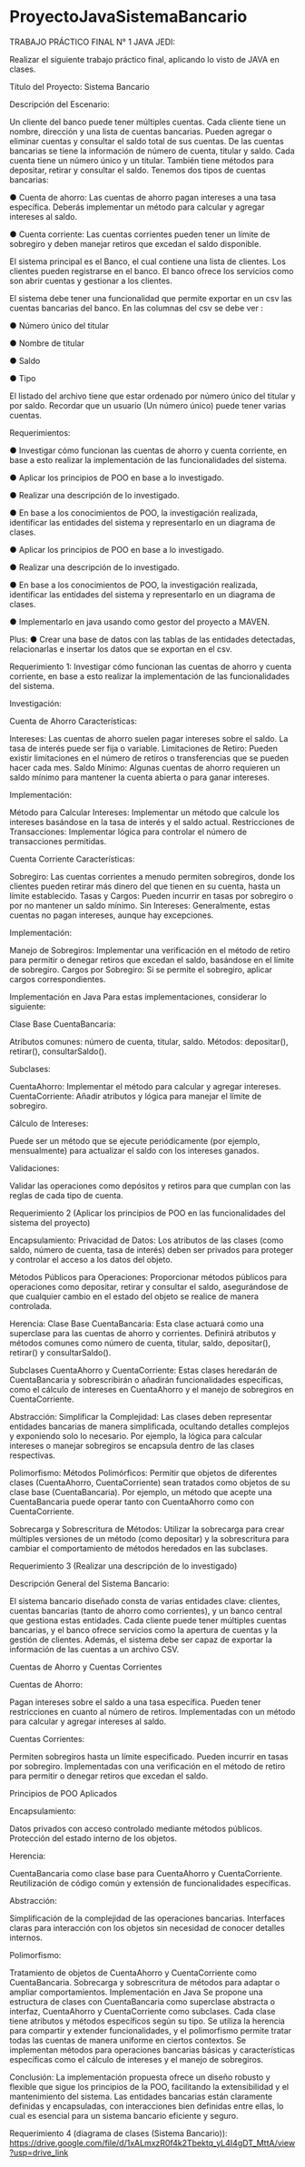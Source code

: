 # ProyectoJavaSistemaBancario
TRABAJO PRÁCTICO FINAL N° 1 JAVA JEDI:

Realizar el siguiente trabajo práctico final, aplicando lo visto de JAVA en clases.

Título del Proyecto: Sistema Bancario

Descripción del Escenario:

Un cliente del banco puede tener múltiples cuentas. Cada cliente tiene un nombre, dirección y una lista de cuentas bancarias. Pueden agregar o eliminar cuentas y consultar el saldo total de sus cuentas. De las cuentas bancarias se tiene la información de número de cuenta, titular y saldo. Cada cuenta tiene un número único y un titular. También tiene métodos para depositar, retirar y consultar el saldo. Tenemos dos tipos de cuentas bancarias:

● Cuenta de ahorro: Las cuentas de ahorro pagan intereses a una tasa específica. Deberás implementar un método para calcular y agregar intereses al saldo.

● Cuenta corriente: Las cuentas corrientes pueden tener un límite de sobregiro y deben manejar retiros que excedan el saldo disponible.

El sistema principal es el Banco, el cual contiene una lista de clientes. Los clientes pueden registrarse en el banco. El banco ofrece los servicios como son abrir cuentas y gestionar a los clientes.

El sistema debe tener una funcionalidad que permite exportar en un csv las cuentas bancarias del banco. En las columnas del csv se debe ver :

● Número único del titular

● Nombre de titular

● Saldo

● Tipo

El listado del archivo tiene que estar ordenado por número único del titular y por saldo. Recordar que un usuario (Un número único) puede tener varias cuentas.

Requerimientos:

● Investigar cómo funcionan las cuentas de ahorro y cuenta corriente, en base a esto realizar la implementación de las funcionalidades del sistema.

● Aplicar los principios de POO en base a lo investigado.

● Realizar una descripción de lo investigado.

● En base a los conocimientos de POO, la investigación realizada, identificar las entidades del sistema y representarlo en un diagrama de clases.


● Aplicar los principios de POO en base a lo investigado.

● Realizar una descripción de lo investigado.

● En base a los conocimientos de POO, la investigación realizada, identificar las entidades del sistema y representarlo en un diagrama de clases.

● Implementarlo en java usando como gestor del proyecto a MAVEN.

Plus: ● Crear una base de datos con las tablas de las entidades detectadas, relacionarlas e insertar los datos que se exportan en el csv.

Requerimiento 1: Investigar cómo funcionan las cuentas de ahorro y cuenta corriente, en base a esto realizar la implementación de las funcionalidades del sistema.

Investigación:

Cuenta de Ahorro Características:

Intereses: Las cuentas de ahorro suelen pagar intereses sobre el saldo. La tasa de interés puede ser fija o variable. Limitaciones de Retiro: Pueden existir limitaciones en el número de retiros o transferencias que se pueden hacer cada mes. Saldo Mínimo: Algunas cuentas de ahorro requieren un saldo mínimo para mantener la cuenta abierta o para ganar intereses.

Implementación:

Método para Calcular Intereses: Implementar un método que calcule los intereses basándose en la tasa de interés y el saldo actual. Restricciones de Transacciones: Implementar lógica para controlar el número de transacciones permitidas.

Cuenta Corriente Características:

Sobregiro: Las cuentas corrientes a menudo permiten sobregiros, donde los clientes pueden retirar más dinero del que tienen en su cuenta, hasta un límite establecido. Tasas y Cargos: Pueden incurrir en tasas por sobregiro o por no mantener un saldo mínimo. Sin Intereses: Generalmente, estas cuentas no pagan intereses, aunque hay excepciones.

Implementación:

Manejo de Sobregiros: Implementar una verificación en el método de retiro para permitir o denegar retiros que excedan el saldo, basándose en el límite de sobregiro. Cargos por Sobregiro: Si se permite el sobregiro, aplicar cargos correspondientes.

Implementación en Java Para estas implementaciones, considerar lo siguiente:

Clase Base CuentaBancaria:

Atributos comunes: número de cuenta, titular, saldo. Métodos: depositar(), retirar(), consultarSaldo().

Subclases:

CuentaAhorro: Implementar el método para calcular y agregar intereses. CuentaCorriente: Añadir atributos y lógica para manejar el límite de sobregiro.

Cálculo de Intereses:

Puede ser un método que se ejecute periódicamente (por ejemplo, mensualmente) para actualizar el saldo con los intereses ganados.

Validaciones:

Validar las operaciones como depósitos y retiros para que cumplan con las reglas de cada tipo de cuenta.

Requerimiento 2 (Aplicar los principios de POO en las funcionalidades del sistema del proyecto)

Encapsulamiento: Privacidad de Datos: Los atributos de las clases (como saldo, número de cuenta, tasa de interés) deben ser privados para proteger y controlar el acceso a los datos del objeto.

Métodos Públicos para Operaciones: Proporcionar métodos públicos para operaciones como depositar, retirar y consultar el saldo, asegurándose de que cualquier cambio en el estado del objeto se realice de manera controlada.

Herencia: Clase Base CuentaBancaria: Esta clase actuará como una superclase para las cuentas de ahorro y corrientes. Definirá atributos y métodos comunes como número de cuenta, titular, saldo, depositar(), retirar() y consultarSaldo().

Subclases CuentaAhorro y CuentaCorriente: Estas clases heredarán de CuentaBancaria y sobrescribirán o añadirán funcionalidades específicas, como el cálculo de intereses en CuentaAhorro y el manejo de sobregiros en CuentaCorriente.

Abstracción: Simplificar la Complejidad: Las clases deben representar entidades bancarias de manera simplificada, ocultando detalles complejos y exponiendo solo lo necesario. Por ejemplo, la lógica para calcular intereses o manejar sobregiros se encapsula dentro de las clases respectivas.

Polimorfismo: Métodos Polimórficos: Permitir que objetos de diferentes clases (CuentaAhorro, CuentaCorriente) sean tratados como objetos de su clase base (CuentaBancaria). Por ejemplo, un método que acepte una CuentaBancaria puede operar tanto con CuentaAhorro como con CuentaCorriente.

Sobrecarga y Sobrescritura de Métodos: Utilizar la sobrecarga para crear múltiples versiones de un método (como depositar) y la sobrescritura para cambiar el comportamiento de métodos heredados en las subclases.

Requerimiento 3 (Realizar una descripción de lo investigado)

Descripción General del Sistema Bancario:

El sistema bancario diseñado consta de varias entidades clave: clientes, cuentas bancarias (tanto de ahorro como corrientes), y un banco central que gestiona estas entidades. Cada cliente puede tener múltiples cuentas bancarias, y el banco ofrece servicios como la apertura de cuentas y la gestión de clientes. Además, el sistema debe ser capaz de exportar la información de las cuentas a un archivo CSV.

Cuentas de Ahorro y Cuentas Corrientes

Cuentas de Ahorro:

Pagan intereses sobre el saldo a una tasa específica. Pueden tener restricciones en cuanto al número de retiros. Implementadas con un método para calcular y agregar intereses al saldo.

Cuentas Corrientes:

Permiten sobregiros hasta un límite especificado. Pueden incurrir en tasas por sobregiro. Implementadas con una verificación en el método de retiro para permitir o denegar retiros que excedan el saldo.

Principios de POO Aplicados

Encapsulamiento:

Datos privados con acceso controlado mediante métodos públicos. Protección del estado interno de los objetos.

Herencia:

CuentaBancaria como clase base para CuentaAhorro y CuentaCorriente. Reutilización de código común y extensión de funcionalidades específicas.

Abstracción:

Simplificación de la complejidad de las operaciones bancarias. Interfaces claras para interacción con los objetos sin necesidad de conocer detalles internos.

Polimorfismo:

Tratamiento de objetos de CuentaAhorro y CuentaCorriente como CuentaBancaria. Sobrecarga y sobrescritura de métodos para adaptar o ampliar comportamientos. Implementación en Java Se propone una estructura de clases con CuentaBancaria como superclase abstracta o interfaz, CuentaAhorro y CuentaCorriente como subclases. Cada clase tiene atributos y métodos específicos según su tipo. Se utiliza la herencia para compartir y extender funcionalidades, y el polimorfismo permite tratar todas las cuentas de manera uniforme en ciertos contextos. Se implementan métodos para operaciones bancarias básicas y características específicas como el cálculo de intereses y el manejo de sobregiros.

Conclusión: La implementación propuesta ofrece un diseño robusto y flexible que sigue los principios de la POO, facilitando la extensibilidad y el mantenimiento del sistema. Las entidades bancarias están claramente definidas y encapsuladas, con interacciones bien definidas entre ellas, lo cual es esencial para un sistema bancario eficiente y seguro.

Requerimiento 4 (diagrama de clases (Sistema Bancario)): https://drive.google.com/file/d/1xALmxzR0f4k2Tbektq_yL4I4gDT_MttA/view?usp=drive_link
